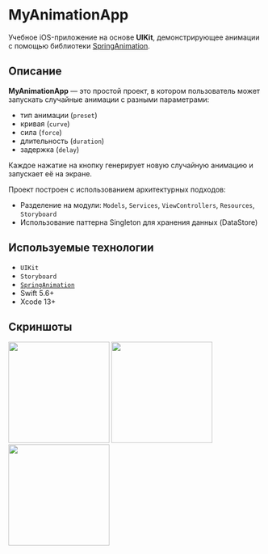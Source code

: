 # MyAnimationApp

Учебное iOS-приложение на основе **UIKit**, демонстрирующее анимации с помощью библиотеки [SpringAnimation](https://github.com/LexDeBash/SpringAnimation).

## Описание

**MyAnimationApp** — это простой проект, в котором пользователь может запускать случайные анимации с разными параметрами:

- тип анимации (`preset`)
- кривая (`curve`)
- сила (`force`)
- длительность (`duration`)
- задержка (`delay`)

Каждое нажатие на кнопку генерирует новую случайную анимацию и запускает её на экране.

Проект построен с использованием архитектурных подходов:
- Разделение на модули: `Models`, `Services`, `ViewControllers`, `Resources`, `Storyboard`
- Использование паттерна Singleton для хранения данных (DataStore)

## Используемые технологии

- `UIKit`
- `Storyboard`
- [`SpringAnimation`](https://github.com/LexDeBash/SpringAnimation)
- Swift 5.6+
- Xcode 13+

## Скриншоты

<p float="left">
  <img src="https://i.imgur.com/LNmDwcu.jpeg" width="200">
  <img src="https://i.imgur.com/RSWEVlR.jpeg" width="200">
  <img src="https://i.imgur.com/MR0Hl9k.jpeg" width="200">
</p>
